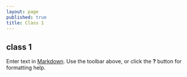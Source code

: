 ```yaml
---
layout: page
published: true
title: Class 1
---
```

## class 1

Enter text in [Markdown](http://daringfireball.net/projects/markdown/). Use the toolbar above, or click the **?** button for formatting help.
